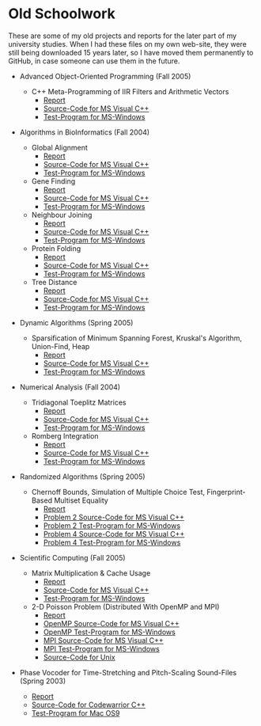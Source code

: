 # Old Schoolwork

These are some of my old projects and reports for the later part of my university studies. When I had these files on my own web-site, they were still being downloaded 15 years later, so I have moved them permanently to GitHub, in case someone can use them in the future.

- Advanced Object-Oriented Programming (Fall 2005)
  - C++ Meta-Programming of IIR Filters and Arithmetic Vectors
    - [Report](https://github.com/Hvass-Labs/Old-Schoolwork/raw/master/aoop_mandatory2.pdf)
    - [Source-Code for MS Visual C++](https://github.com/Hvass-Labs/Old-Schoolwork/raw/master/aoop_mandatory2_src.zip)
    - [Test-Program for MS-Windows](https://github.com/Hvass-Labs/Old-Schoolwork/raw/master/aoop_mandatory2_exe.zip)

- Algorithms in BioInformatics (Fall 2004)
  - Global Alignment
    - [Report](https://github.com/Hvass-Labs/Old-Schoolwork/raw/master/bioinf_align.pdf)
    - [Source-Code for MS Visual C++](https://github.com/Hvass-Labs/Old-Schoolwork/raw/master/bioinf_align_src.zip)
    - [Test-Program for MS-Windows](https://github.com/Hvass-Labs/Old-Schoolwork/raw/master/bioinf_align_exe.zip)
  - Gene Finding
    - [Report](https://github.com/Hvass-Labs/Old-Schoolwork/raw/master/bioinf_genefind.pdf)
    - [Source-Code for MS Visual C++](https://github.com/Hvass-Labs/Old-Schoolwork/raw/master/bioinf_genefind_src.zip)
    - [Test-Program for MS-Windows](https://github.com/Hvass-Labs/Old-Schoolwork/raw/master/bioinf_genefind_exe.zip)
  - Neighbour Joining
    - [Report](https://github.com/Hvass-Labs/Old-Schoolwork/raw/master/bioinf_neighbour.pdf)
    - [Source-Code for MS Visual C++](https://github.com/Hvass-Labs/Old-Schoolwork/raw/master/bioinf_neighbour_src.zip)
    - [Test-Program for MS-Windows](https://github.com/Hvass-Labs/Old-Schoolwork/raw/master/bioinf_neighbour_exe.zip)
  - Protein Folding
    - [Report](bioinf_folding.pdf)
    - [Source-Code for MS Visual C++](https://github.com/Hvass-Labs/Old-Schoolwork/raw/master/bioinf_folding_src.zip)
    - [Test-Program for MS-Windows](https://github.com/Hvass-Labs/Old-Schoolwork/raw/master/bioinf_folding_exe.zip)
  - Tree Distance
    - [Report](bioinf_distance.pdf)
    - [Source-Code for MS Visual C++](https://github.com/Hvass-Labs/Old-Schoolwork/raw/master/bioinf_distance_src.zip)
    - [Test-Program for MS-Windows](https://github.com/Hvass-Labs/Old-Schoolwork/raw/master/bioinf_distance_exe.zip)

- Dynamic Algorithms (Spring 2005)
  - Sparsification of Minimum Spanning Forest, Kruskal's Algorithm, Union-Find, Heap
    - [Report](https://github.com/Hvass-Labs/Old-Schoolwork/raw/master/da_exam.pdf)
    - [Source-Code for MS Visual C++](https://github.com/Hvass-Labs/Old-Schoolwork/raw/master/da_exam_src.zip)
    - [Test-Program for MS-Windows](https://github.com/Hvass-Labs/Old-Schoolwork/raw/master/da_exam_exe.zip)

- Numerical Analysis (Fall 2004)
  - Tridiagonal Toeplitz Matrices
    - [Report](https://github.com/Hvass-Labs/Old-Schoolwork/raw/master/na_exam1.pdf)
    - [Source-Code for MS Visual C++](https://github.com/Hvass-Labs/Old-Schoolwork/raw/master/na_exam1_src.zip)
    - [Test-Program for MS-Windows](https://github.com/Hvass-Labs/Old-Schoolwork/raw/master/na_exam1_exe.zip)
  - Romberg Integration
    - [Report](https://github.com/Hvass-Labs/Old-Schoolwork/raw/master/na_exam2.pdf)
    - [Source-Code for MS Visual C++](https://github.com/Hvass-Labs/Old-Schoolwork/raw/master/na_exam2_src.zip)
    - [Test-Program for MS-Windows](https://github.com/Hvass-Labs/Old-Schoolwork/raw/master/na_exam2_exe.zip)

- Randomized Algorithms (Spring 2005)
  - Chernoff Bounds, Simulation of Multiple Choice Test, Fingerprint-Based Multiset Equality
    - [Report](https://github.com/Hvass-Labs/Old-Schoolwork/raw/master/ra_exam.pdf)
    - [Problem 2 Source-Code for MS Visual C++](https://github.com/Hvass-Labs/Old-Schoolwork/raw/master/ra_exam_problem2_src.zip)
    - [Problem 2 Test-Program for MS-Windows](https://github.com/Hvass-Labs/Old-Schoolwork/raw/master/ra_exam_problem2_exe.zip)
    - [Problem 4 Source-Code for MS Visual C++](https://github.com/Hvass-Labs/Old-Schoolwork/raw/master/ra_exam_problem4_src.zip)
    - [Problem 4 Test-Program for MS-Windows](https://github.com/Hvass-Labs/Old-Schoolwork/raw/master/ra_exam_problem4_exe.zip)

- Scientific Computing (Fall 2005)
  - Matrix Multiplication & Cache Usage
    - [Report](https://github.com/Hvass-Labs/Old-Schoolwork/raw/master/sc_mandatory1.pdf)
    - [Source-Code for MS Visual C++](https://github.com/Hvass-Labs/Old-Schoolwork/raw/master/sc_mandatory1_src.zip)
    - [Test-Program for MS-Windows](https://github.com/Hvass-Labs/Old-Schoolwork/raw/master/sc_mandatory1_exe.zip)
  - 2-D Poisson Problem (Distributed With OpenMP and MPI)
    - [Report](https://github.com/Hvass-Labs/Old-Schoolwork/raw/master/sc_mandatory2.pdf)
    - [OpenMP Source-Code for MS Visual C++](https://github.com/Hvass-Labs/Old-Schoolwork/raw/master/sc_mandatory2_src.zip)
    - [OpenMP Test-Program for MS-Windows](https://github.com/Hvass-Labs/Old-Schoolwork/raw/master/sc_mandatory2_exe.zip)
    - [MPI Source-Code for MS Visual C++](https://github.com/Hvass-Labs/Old-Schoolwork/raw/master/sc_mandatory2_MPI_src.zip)
    - [MPI Test-Program for MS-Windows](https://github.com/Hvass-Labs/Old-Schoolwork/raw/master/sc_mandatory2_MPI_exe.zip)
    - [Source-Code for Unix](https://github.com/Hvass-Labs/Old-Schoolwork/raw/master/sc_mandatory2_unix_src.zip)

- Phase Vocoder for Time-Stretching and Pitch-Scaling Sound-Files (Spring 2003)
  - [Report](https://github.com/Hvass-Labs/Old-Schoolwork/raw/master/phasevocoder.pdf)
  - [Source-Code for Codewarrior C++](https://github.com/Hvass-Labs/Old-Schoolwork/raw/master/pvoc_src.zip)
  - [Test-Program for Mac OS9](https://github.com/Hvass-Labs/Old-Schoolwork/raw/master/pvoc_exe.sit)
